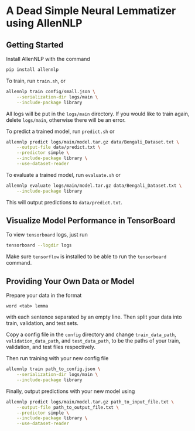 # A Dead Simple Neural Lemmatizer using AllenNLP

## Getting Started

Install AllenNLP with the command

```bash
pip install allennlp
```

To train, run `train.sh`, or

```bash
allennlp train config/small.json \
    --serialization-dir logs/main \
    --include-package library
```

All logs will be put in the `logs/main` directory. If you would like to train again, delete `logs/main`, otherwise
there will be an error.

To predict a trained model, run `predict.sh` or

```bash
allennlp predict logs/main/model.tar.gz data/Bengali_Dataset.txt \
    --output-file data/predict.txt \
    --predictor simple \
    --include-package library \
    --use-dataset-reader
```

To evaluate a trained model, run `evaluate.sh` or

```bash
allennlp evaluate logs/main/model.tar.gz data/Bengali_Dataset.txt \
    --include-package library
```

This will output predictions to `data/predict.txt`.

## Visualize Model Performance in TensorBoard

To view `tensorboard` logs, just run

```bash
tensorboard --logdir logs
```

Make sure `tensorflow` is installed to be able to run the `tensorboard` command.

## Providing Your Own Data or Model

Prepare your data in the format

```
word <tab> lemma
```

with each sentence separated by an empty line. Then split your data into train, validation, and test sets.

Copy a config file in the `config` directory and change `train_data_path`, `validation_data_path`,
and `test_data_path`, to be the paths of your train, validation, and test files respectively.

Then run training with your new config file

```bash
allennlp train path_to_config.json \
    --serialization-dir logs/main \
    --include-package library
```

Finally, output predictions with your new model using

```bash
allennlp predict logs/main/model.tar.gz path_to_input_file.txt \
    --output-file path_to_output_file.txt \
    --predictor simple \
    --include-package library \
    --use-dataset-reader
```
